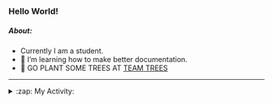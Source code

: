 ### Hello World!

##### About:
- Currently I am a student.
- 🌱 I’m learning how to make better documentation.
- 🌱 GO PLANT SOME TREES AT [TEAM TREES](https://teamtrees.org/)

---
<details>
  <summary>:zap: My Activity:</summary>
  
<!--START_SECTION:waka-->
![Code Time](http://img.shields.io/badge/Code%20Time-1%2C152%20hrs%2042%20mins-blue)

**I'm a Night 🦉** 

```text
🌞 Morning                1424 commits        ██░░░░░░░░░░░░░░░░░░░░░░░   09.19 % 
🌆 Daytime                5493 commits        █████████░░░░░░░░░░░░░░░░   35.46 % 
🌃 Evening                4457 commits        ███████░░░░░░░░░░░░░░░░░░   28.78 % 
🌙 Night                  4115 commits        ███████░░░░░░░░░░░░░░░░░░   26.57 % 
```
📅 **I'm Most Productive on Wednesday** 

```text
Monday                   2327 commits        ████░░░░░░░░░░░░░░░░░░░░░   15.02 % 
Tuesday                  2022 commits        ███░░░░░░░░░░░░░░░░░░░░░░   13.05 % 
Wednesday                3582 commits        ██████░░░░░░░░░░░░░░░░░░░   23.13 % 
Thursday                 1914 commits        ███░░░░░░░░░░░░░░░░░░░░░░   12.36 % 
Friday                   1519 commits        ██░░░░░░░░░░░░░░░░░░░░░░░   09.81 % 
Saturday                 1383 commits        ██░░░░░░░░░░░░░░░░░░░░░░░   08.93 % 
Sunday                   2742 commits        ████░░░░░░░░░░░░░░░░░░░░░   17.70 % 
```


📊 **This Week I Spent My Time On** 

```text
🔥 Editors: 
VS Code                  5 hrs 49 mins       █████████████████████████   100.00 % 

🐱‍💻 Projects: 
giveth-dapps-v2          3 hrs 20 mins       ██████████████░░░░░░░░░░░   57.34 % 
praise                   2 hrs 28 mins       ███████████░░░░░░░░░░░░░░   42.66 % 
```


 Last Updated on 16/07/2023 03:24:06 UTC
<!--END_SECTION:waka-->
</details>

